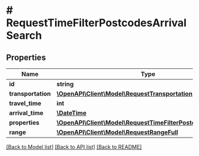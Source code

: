 # # RequestTimeFilterPostcodesArrivalSearch

## Properties

Name | Type | Description | Notes
------------ | ------------- | ------------- | -------------
**id** | **string** |  | 
**transportation** | [**\OpenAPI\Client\Model\RequestTransportation**](RequestTransportation.md) |  | 
**travel_time** | **int** |  | 
**arrival_time** | [**\DateTime**](\DateTime.md) |  | 
**properties** | [**\OpenAPI\Client\Model\RequestTimeFilterPostcodesProperty[]**](RequestTimeFilterPostcodesProperty.md) |  | 
**range** | [**\OpenAPI\Client\Model\RequestRangeFull**](RequestRangeFull.md) |  | [optional] 

[[Back to Model list]](../../README.md#documentation-for-models) [[Back to API list]](../../README.md#documentation-for-api-endpoints) [[Back to README]](../../README.md)


